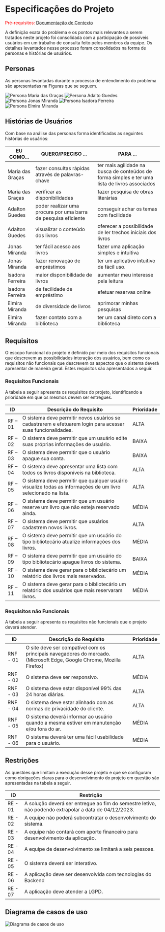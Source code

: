 # Especificações do Projeto

<span style="color:red">Pré-requisitos: <a href="1-Documentação de Contexto.md"> Documentação de Contexto</a></span>

A definição exata do problema e os pontos mais relevantes a serem tratados neste projeto foi consolidada com a participação de possíveis usuários em um trabalho de consulta feito pelos membros da equipe. Os detalhes levantados nesse processo foram consolidados na forma de personas e histórias de usuários.


## Personas

As personas levantadas durante o processo de entendimento do problema são apresentadas na Figuras que se seguem.

![Persona Maria das Graças](IMG/PersonaMariaDasGracas.png)
![Persona Adalto Guedes](IMG/PersonaAdaltoGuedes.png)
![Persona Jonas Miranda](IMG/PersonaJonasMiranda.png)
![Persona Isadora Ferreira](IMG/PersonaIsadoraFerreira.png)
![Persona Elmira Miranda](IMG/PersonaElmiraMiranda.png)


## Histórias de Usuários

Com base na análise das personas forma identificadas as seguintes histórias de usuários:

|EU COMO... | QUERO/PRECISO ...  |PARA ...                 |
|--------------------|------------------------------------|----------------------------------------|
| Maria das Graças | fazer consultas rápidas através de palavras-chave | ter mais agilidade na busca de conteúdos de forma simples e ter uma lista de livros associados |
| Maria das Graças | verificar as disponibilidades | fazer pesquisa de obras literárias |
| Adalton Guedes | poder realizar uma procura por uma barra de pesquisa eficiente | conseguir achar os temas com facilidade |
| Adalton Guedes | visualizar o conteúdo dos livros | oferecer a possibilidade de ler trechos iniciais dos livros |
| Jonas Miranda | ter fácil acesso aos livros | fazer uma aplicação simples e intuitiva |
| Jonas Miranda | fazer renovação de empréstimos | ter um aplicativo intuitivo de fácil uso. |
| Isadora Ferreira | maior disponibilidade de livros | aumentar meu interesse pela leitura |
| Isadora Ferreira | de facilidade de empréstimo | efetuar reservas online |
| Elmira Miranda | de diversidade de livros | aprimorar minhas pesquisas |
| Elmira Miranda | fazer contato com a biblioteca | ter um canal direto com a biblioteca |


## Requisitos

O escopo funcional do projeto é definido por meio dos requisitos funcionais que descrevem as possibilidades interação dos usuários, bem como os requisitos não funcionais que descrevem os aspectos que o sistema deverá apresentar de maneira geral. Estes requisitos são apresentados a seguir.



### Requisitos Funcionais

A tabela a seguir apresenta os requisitos do projeto, identificando a prioridade em que os mesmos devem ser entregues.


|ID    | Descrição do Requisito  | Prioridade |
|------|-----------------------------------------|----|
|RF – 01 |	O sistema deve permitir novos usuários se cadastrarem e efetuarem login para acessar suas funcionalidades. | ALTA |
|RF – 02 |	O sistema deve permitir que um usuário edite suas próprias informações de usuário. | BAIXA |
|RF – 03 |	O sistema deve permitir que o usuário apague sua conta. | BAIXA |
|RF – 04 |	O sistema deve apresentar uma lista com todos os livros disponíveis na biblioteca. | ALTA |
|RF – 05 |	O sistema deve permitir que qualquer usuário visualize todas as informações de um livro selecionado na lista. | ALTA |
|RF – 06 |	O sistema deve permitir que um usuário reserve um livro que não esteja reservado ainda. | MÉDIA |
|RF – 07 |	O sistema deve permitir que usuários cadastrem novos livros. | ALTA |
|RF – 08 |	O sistema deve permitir que um usuário do tipo bibliotecário atualize informações dos livros.  | MÉDIA |
|RF – 09 |	O sistema deve permitir que um usuário do tipo bibliotecário apague livros do sistema. | BAIXA |
|RF – 10 |	O sistema deve gerar para o bibliotecário um relatório dos livros mais reservados. | MÉDIA |
|RF – 11 |	O sistema deve gerar para o bibliotecário um relatório dos usuários que mais reservaram livros. | MÉDIA |



### Requisitos não Funcionais

A tabela a seguir apresenta os requisitos não funcionais que o projeto deverá atender.


|ID     | Descrição do Requisito  |Prioridade |
|-------|-------------------------|----|
|RNF - 01 |	O site deve ser compatível com os principais navegadores do mercado. (Microsoft Edge, Google Chrome, Mozilla Firefox) | ALTA |
|RNF - 02 | O sistema deve ser responsivo. | MÉDIA |
|RNF - 03 | O sistema deve estar disponível 99% das 24 horas diárias. | ALTA |
|RNF - 04 | O sistema deve estar alinhado com as normas de privacidade do cliente. | ALTA |
|RNF - 05 | O sistema deverá informar ao usuário quando a mesma estiver em manutenção e/ou fora do ar. | MÉDIA |
|RNF - 06 | O sistema deverá ter uma fácil usabilidade para o usuário. | MÉDIA |



## Restrições

As questões que limitam a execução desse projeto e que se configuram como obrigações claras para o desenvolvimento do projeto em questão são apresentadas na tabela a seguir.


|ID| Restrição                                             |
|--|-------------------------------------------------------|
|RE - 01 | A solução deverá ser entregue ao fim do semestre letivo, não podendo extrapolar a data de 04/12/2023. |
|RE - 02 | A equipe não poderá subcontratar o desenvolvimento do sistema. |
|RE - 03 | A equipe não contará com aporte financeiro para desenvolvimento da aplicação. |
|RE - 04 |	A equipe de desenvolvimento se limitará a seis pessoas. |
|RE - 05 | O sistema deverá ser interativo. |
|RE - 06 | A aplicação deve ser desenvolvida com tecnologias do Backend |
|RE - 07 | A aplicação deve atender a LGPD. |


## Diagrama de casos de uso

![Diagrama de casos de uso](IMG/DiagramaDeCasosDeUso.png)

